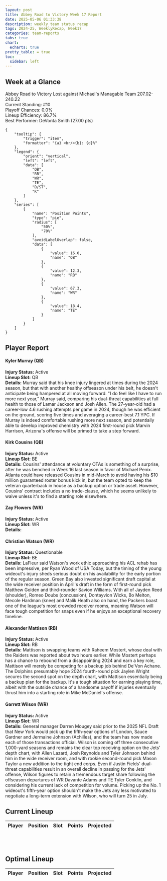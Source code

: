 ```yaml
---
layout: post
title: Abbey Road to Victory Week 17 Report
date: 2025-05-06 01:33:38
description: weekly team status recap
tags: 2024-25, WeeklyRecap, Week17
categories: team-reports
tabs: true
chart:
  echarts: true
pretty_table: = true
toc:
  sidebar: left
---
```


## Week at a Glance

Abbey Road to Victory Lost against Michael's Managable Team 207.02-240.22<br>
Current Standing: #10<br>
Playoff Chances: 0.0%<br>
Lineup Efficiency: 86.7%<br>
Best Performer: DeVonta Smith (27.00 pts)<br>
```echarts
{
    "tooltip": {
        "trigger": "item",
        "formatter": "{a} <br/>{b}: {d}%"
    },
    "legend": {
        "orient": "vertical",
        "left": "left",
        "data": [
            "QB",
            "RB",
            "WR",
            "TE",
            "D/ST",
            "K"
        ]
    },
    "series": [
        {
            "name": "Position Points",
            "type": "pie",
            "radius": [
                "50%",
                "70%"
            ],
            "avoidLabelOverlap": false,
            "data": [
                {
                    "value": 16.0,
                    "name": "QB"
                },
                {
                    "value": 12.3,
                    "name": "RB"
                },
                {
                    "value": 67.3,
                    "name": "WR"
                },
                {
                    "value": 18.4,
                    "name": "TE"
                }
            ]
        }
    ]
}
```



## Player Report

#### Kyler Murray (QB)
**Injury Status:** Active <br>
**Lineup Slot:** QB <br>
**Details:** Murray said that his knee injury lingered at times during the 2024 season, but that with another healthy offseason under his belt, he doesn't anticipate being hampered at all moving forward. "I do feel like I have to run more next year," Murray said, comparing his dual-threat capabilities at full health to those of Lamar Jackson and Josh Allen. The 27-year-old had a career-low 4.6 rushing attempts per game in 2024, though he was efficient on the ground, scoring five times and averaging a career-best 7.1 YPC. If Murray is indeed comfortable rushing more next season, and potentially able to develop improved chemistry with 2024 first-round pick Marvin Harrison, Arizona's offense will be primed to take a step forward.
#### Kirk Cousins (QB)
**Injury Status:** Active <br>
**Lineup Slot:** BE <br>
**Details:** Cousins' attendance at voluntary OTAs is something of a surprise, after he was benched in Week 16 last season in favor of Michael Penix. Atlanta could have released Cousins in mid-March to avoid having his $10 million guaranteed roster bonus kick in, but the team opted to keep the veteran quarterback in house as a backup option or trade asset. However, Cousins' contract includes a no trade-clause, which he seems unlikely to waive unless it's to find a starting role elsewhere.
#### Zay Flowers (WR)
**Injury Status:** Active <br>
**Lineup Slot:** WR <br>
**Details:** 
#### Christian Watson (WR)
**Injury Status:** Questionable <br>
**Lineup Slot:** BE <br>
**Details:** LaFleur said Watson's work ethic approaching his ACL rehab has been impressive, per Ryan Wood of USA Today, but the timing of the young wideout's injury sheds serious doubt on his availability for the early portion of the regular season. Green Bay also invested significant draft capital at the wide receiver position in April's draft in the form of first-round pick Matthew Golden and third-rounder Savion Williams. With all of Jayden Reed (shoulder), Romeo Doubs (concussion), Dontayvion Wicks, Bo Melton, Mecole Hardman (knee) and Malik Heath also on hand, the Packers boast one of the league's most crowded receiver rooms, meaning Watson will face tough competition for snaps even if he enjoys an exceptional recovery timeline.
#### Alexander Mattison (RB)
**Injury Status:** Active <br>
**Lineup Slot:** RB <br>
**Details:** Mattison is swapping teams with Raheem Mostert, whose deal with the Raiders was reported about two hours earlier. While Mostert perhaps has a chance to rebound from a disappointing 2024 and earn a key role, Mattison will merely be competing for a backup job behind De'Von Achane. The Dolphins presumably hope 2024 fourth-round pick Jaylen Wright secures the second spot on the depth chart, with Mattison essentially being a backup plan for the backup. It's a tough situation for earning playing time, albeit with the outside chance of a handsome payoff if injuries eventually thrust him into a starting role in Mike McDaniel's offense.
#### Garrett Wilson (WR)
**Injury Status:** Active <br>
**Lineup Slot:** WR <br>
**Details:** General manager Darren Mougey said prior to the 2025 NFL Draft that New York would pick up the fifth-year options of London, Sauce Gardner and Jermaine Johnson (Achilles), and the team has now made each of those transactions official. Wilson is coming off three consecutive 1,000-yard seasons and remains the clear top receiving option on the Jets' depth chart, with Allen Lazard, Josh Reynolds and Tyler Johnson behind him in the wide receiver room, and with rookie second-round pick Mason Taylor a new addition to the tight end corps. Even if Justin Fields' dual-threat capabilities result in an overall decline in passing for the Jets' offense, Wilson figures to retain a tremendous target share following the offseason departures of  WR Davante Adams and TE Tyler Conklin, and considering his current lack of competition for volume. Picking up the No. 1 wideout's fifth-year option shouldn't make the Jets any less motivated to negotiate a long-term extension with Wilson, who will turn 25 in July.

## Current Lineup

<table
data-click-to-select="true"
data-search="false"
data-toggle="table"
data-url="{{ "/assets/json/team_rosters/Week_17_2024_ARV_roster.json"}}">
<thead>
<tr>
<th data-field="player_name" data-halign="left" data-align="left" data-sortable="true">Player</th>
<th data-field="pos" data-halign="center" data-align="center" data-sortable="true">Position</th>
<th data-field="slot" data-halign="center" data-align="center" data-sortable="true">Slot</th>
<th data-field="points" data-halign="center" data-align="center" data-sortable="true">Points</th>
<th data-field="projected" data-halign="center" data-align="center" data-sortable="true">Projected</th>
</tr>
</thead>
</table>

<br><br>
## Optimal Lineup

<table
data-click-to-select="true"
data-search="false"
data-toggle="table"
data-url="{{ "/assets/json/team_rosters/Week_17_2024_ARV_optimal.json"}}">
<thead>
<tr>
<th data-field="player_name" data-halign="left" data-align="left" data-sortable="true">Player</th>
<th data-field="pos" data-halign="center" data-align="center" data-sortable="true">Position</th>
<th data-field="slot" data-halign="center" data-align="center" data-sortable="true">Slot</th>
<th data-field="points" data-halign="center" data-align="center" data-sortable="true">Points</th>
<th data-field="projected" data-halign="center" data-align="center" data-sortable="true">Projected</th>
</tr>
</thead>
</table>